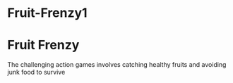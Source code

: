 # Fruit-Frenzy1
<h1>Fruit Frenzy</h1>

<p> The challenging action games involves catching healthy fruits and avoiding junk food to survive</p>
